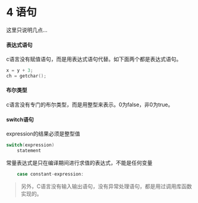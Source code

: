 # 4 语句

这里只说明几点...

#### 表达式语句

c语言没有赋值语句，而是用表达式语句代替。如下面两个都是表达式语句。

```c
x = y + 3;
ch = getchar();
```

#### 布尔类型

c语言没有专门的布尔类型，而是用整型来表示。0为false，非0为true。

#### switch语句

expression的结果必须是整型值

```c
switch(expression)
    statement
```

常量表达式是只在编译期间进行求值的表达式，不能是任何变量

```c
    case constant-expression:
```

> 另外，C语言没有输入输出语句，没有异常处理语句，都是用过调用库函数实现的。
